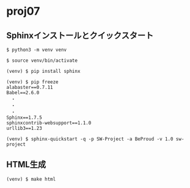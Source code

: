 # proj07

## Sphinxインストールとクイックスタート
```
$ python3 -m venv venv

$ source venv/bin/activate

(venv) $ pip install sphinx

(venv) $ pip freeze
alabaster==0.7.11
Babel==2.6.0
　・
　・
　・
Sphinx==1.7.5
sphinxcontrib-websupport==1.1.0
urllib3==1.23

(venv) $ sphinx-quickstart -q -p SW-Project -a BeProud -v 1.0 sw-project
```

## HTML生成
```
(venv) $ make html
```